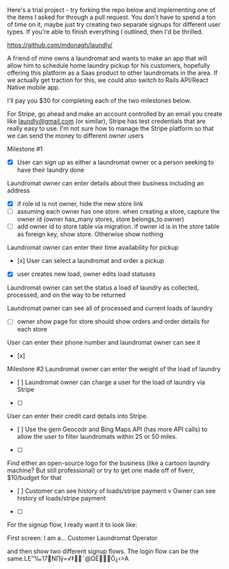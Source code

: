 Here's a trial project - try forking the repo below and implementing one of the items I asked for through a pull request. You don't have to spend a ton of time on it, maybe just try creating two separate signups for different user types. If you're able to finish everything I outlined, then I'd be thrilled.

https://github.com/mdonagh/laundly/

A friend of mine owns a laundromat and wants to make an app that will allow him to schedule home laundry pickup for his customers, hopefully offering this platform as a Saas product to other laundromats in the area. If we actually get traction for this, we could also switch to Rails API/React Native mobile app.

I'll pay you $30 for completing each of the two milestones below.

For Stripe, go ahead and make an account controlled by an email you create like laundly@gmail.com (or similar), Stripe has test credentials that are really easy to use. I'm not sure how to manage the Stripe platform so that we can send the money to different owner users


Milestone #1
- [x] User can sign up as either a laundromat owner or a person seeking to have their laundry done

Laundromat owner can enter details about their business including an address
- [x] if role id is not owner, hide the new store link
- [ ] assuming each owner has one store. when creating a store, capture the owner id (owner has_many stores, store belongs_to owner)
- [ ] add owner id to store table via migration. if owner id is in the store table as foreign key, show store. Otherwise show nothing

Laundromat owner can enter their time availability for pickup
- [x]
User can select a laundromat and order a pickup
- [x] user creates new load, owner edits load statuses

Laundromat owner can set the status a load of laundry as collected, processed, and on the way to be returned

Laundromat owner can see all of processed and current loads of laundry
- [ ] owner show page for store should show orders and order details for each store

User can enter their phone number and laundromat owner can see it
- [x] 

Milestone #2
Laundromat owner can enter the weight of the load of laundry
- [ ] 
Laundromat owner can charge a user for the load of laundry via Stripe
- [ ] 
User can enter their credit card details into Stripe.
- [ ] 
Use the gem Geocodr and Bing Maps API (has more API calls) to allow the user to filter laundromats within 25 or 50 miles.
- [ ] 
Find either an open-source logo for the business (like a cartoon laundry machine? But still professional) or try to get one made off of fiverr, $10/budget for that
- [ ] 
Customer can see history of loads/stripe payment
v
Owner can see history of loads/stripe payment
- [ ] 

For the signup flow, I really want it to look like:

First screen:
I am a...
Customer
Laundromat Operator

and then show two different signup flows. The login flow can be the same.LE”‰17N∏ÿ=√‡˜@ΩËÕ¿‹>A